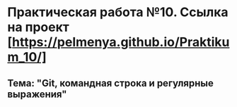 # Практическая работа №10. Ссылка на проект [https://pelmenya.github.io/Praktikum_10/]
##  Тема: "Git, командная строка и регулярные выражения"



